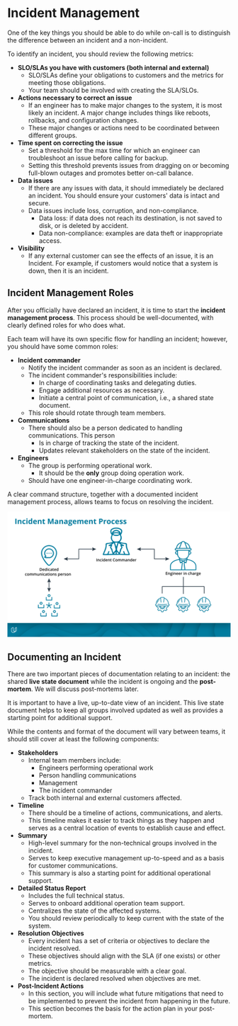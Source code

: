 # Incident Management

One of the key things you should be able to do while on-call is to distinguish the difference between an incident and a non-incident.

To identify an incident, you should review the following metrics:

- **SLO/SLAs you have with customers (both internal and external)**
    - SLO/SLAs define your obligations to customers and the metrics for meeting those obligations.
    - Your team should be involved with creating the SLA/SLOs.
- **Actions necessary to correct an issue**
    - If an engineer has to make major changes to the system, it is most likely an incident. A major change includes things like reboots, rollbacks, and configuration changes.
    - These major changes or actions need to be coordinated between different groups.
- **Time spent on correcting the issue**
    - Set a threshold for the max time for which an engineer can troubleshoot an issue before calling for backup.
    - Setting this threshold prevents issues from dragging on or becoming full-blown outages and promotes better on-call balance.
- **Data issues**
    - If there are any issues with data, it should immediately be declared an incident. You should ensure your customers' data is intact and secure.
    - Data issues include loss, corruption, and non-compliance.
        - Data loss: if data does not reach its destination, is not saved to disk, or is deleted by accident.
        - Data non-compliance: examples are data theft or inappropriate access.
- **Visibility**
    - If any external customer can see the effects of an issue, it is an Incident. For example, if customers would notice that a system is down, then it is an incident.

## Incident Management Roles

After you officially have declared an incident, it is time to start the **incident management process**. This process should be well-documented, with clearly defined roles for who does what.

Each team will have its own specific flow for handling an incident; however, you should have some common roles:

- **Incident commander**
    - Notify the incident commander as soon as an incident is declared.
    - The incident commander's responsibilities include:
        - In charge of coordinating tasks and delegating duties.
        - Engage additional resources as necessary.
        - Initiate a central point of communication, i.e., a shared state document.
    - This role should rotate through team members.
- **Communications**
    - There should also be a person dedicated to handling communications. This person
        - Is in charge of tracking the state of the incident.
        - Updates relevant stakeholders on the state of the incident.
- **Engineers**
    - The group is performing operational work.
        - It should be the **only** group doing operation work.
    - Should have one engineer-in-charge coordinating work.

A clear command structure, together with a documented incident management process, allows teams to focus on resolving the incident.

![image](images/incident-management-process.png)

## Documenting an Incident

There are two important pieces of documentation relating to an incident: the shared **live state document** while the incident is ongoing and the **post-mortem**. We will discuss post-mortems later.

It is important to have a live, up-to-date view of an incident. This live state document helps to keep all groups involved updated as well as provides a starting point for additional support.

While the contents and format of the document will vary between teams, it should still cover at least the following components:

- **Stakeholders**
    - Internal team members include:
        - Engineers performing operational work
        - Person handling communications
        - Management
        - The incident commander
    - Track both internal and external customers affected.
- **Timeline**
    - There should be a timeline of actions, communications, and alerts.
    - This timeline makes it easier to track things as they happen and serves as a central location of events to establish cause and effect.
- **Summary**
    - High-level summary for the non-technical groups involved in the incident.
    - Serves to keep executive management up-to-speed and as a basis for customer communications.
    - This summary is also a starting point for additional operational support.
- **Detailed Status Report**
    - Includes the full technical status.
    - Serves to onboard additional operation team support.
    - Centralizes the state of the affected systems.
    - You should review periodically to keep current with the state of the system.
- **Resolution Objectives**
    - Every incident has a set of criteria or objectives to declare the incident resolved.
    - These objectives should align with the SLA (if one exists) or other metrics.
    - The objective should be measurable with a clear goal.
    - The incident is declared resolved when objectives are met.
- **Post-Incident Actions**
    - In this section, you will include what future mitigations that need to be implemented to prevent the incident from happening in the future.
    - This section becomes the basis for the action plan in your post-mortem.
